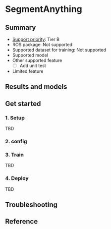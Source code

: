 # SegmentAnything
## Summary

- [Support priority](https://github.com/tier4/autoware-ml/blob/main/docs/design/autoware_ml_design.md#support-priority): Tier B
- ROS package: Not supported
- Supported dataset for training: Not supported
- Supported model
- Other supported feature
  - [ ] Add unit test
- Limited feature

## Results and models


## Get started
### 1. Setup

TBD

### 2. config

### 3. Train

TBD

### 4. Deploy

TBD

## Troubleshooting
## Reference
